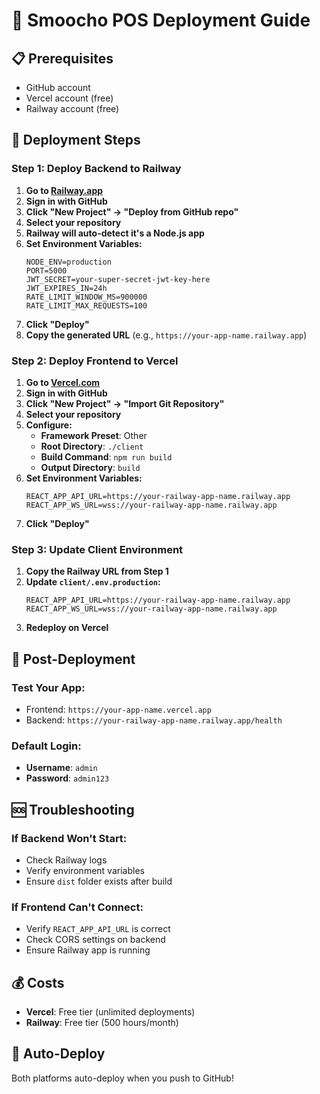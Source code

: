 # 🚀 Smoocho POS Deployment Guide

## 📋 **Prerequisites**
- GitHub account
- Vercel account (free)
- Railway account (free)

## 🎯 **Deployment Steps**

### **Step 1: Deploy Backend to Railway**

1. **Go to [Railway.app](https://railway.app)**
2. **Sign in with GitHub**
3. **Click "New Project" → "Deploy from GitHub repo"**
4. **Select your repository**
5. **Railway will auto-detect it's a Node.js app**
6. **Set Environment Variables:**
   ```
   NODE_ENV=production
   PORT=5000
   JWT_SECRET=your-super-secret-jwt-key-here
   JWT_EXPIRES_IN=24h
   RATE_LIMIT_WINDOW_MS=900000
   RATE_LIMIT_MAX_REQUESTS=100
   ```
7. **Click "Deploy"**
8. **Copy the generated URL** (e.g., `https://your-app-name.railway.app`)

### **Step 2: Deploy Frontend to Vercel**

1. **Go to [Vercel.com](https://vercel.com)**
2. **Sign in with GitHub**
3. **Click "New Project" → "Import Git Repository"**
4. **Select your repository**
5. **Configure:**
   - **Framework Preset**: Other
   - **Root Directory**: `./client`
   - **Build Command**: `npm run build`
   - **Output Directory**: `build`
6. **Set Environment Variables:**
   ```
   REACT_APP_API_URL=https://your-railway-app-name.railway.app
   REACT_APP_WS_URL=wss://your-railway-app-name.railway.app
   ```
7. **Click "Deploy"**

### **Step 3: Update Client Environment**

1. **Copy the Railway URL from Step 1**
2. **Update `client/.env.production`:**
   ```
   REACT_APP_API_URL=https://your-railway-app-name.railway.app
   REACT_APP_WS_URL=wss://your-railway-app-name.railway.app
   ```
3. **Redeploy on Vercel**

## 🔧 **Post-Deployment**

### **Test Your App:**
- Frontend: `https://your-app-name.vercel.app`
- Backend: `https://your-railway-app-name.railway.app/health`

### **Default Login:**
- **Username**: `admin`
- **Password**: `admin123`

## 🆘 **Troubleshooting**

### **If Backend Won't Start:**
- Check Railway logs
- Verify environment variables
- Ensure `dist` folder exists after build

### **If Frontend Can't Connect:**
- Verify `REACT_APP_API_URL` is correct
- Check CORS settings on backend
- Ensure Railway app is running

## 💰 **Costs**
- **Vercel**: Free tier (unlimited deployments)
- **Railway**: Free tier (500 hours/month)

## 🔄 **Auto-Deploy**
Both platforms auto-deploy when you push to GitHub!
